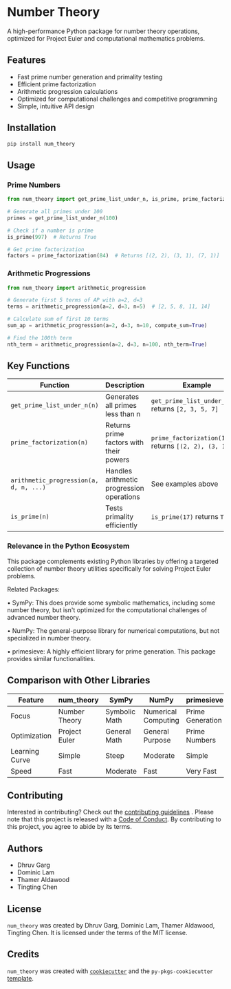 # Number Theory

A high-performance Python package for number theory operations, optimized for Project Euler and computational mathematics problems.

## Features

- Fast prime number generation and primality testing
- Efficient prime factorization
- Arithmetic progression calculations
- Optimized for computational challenges and competitive programming
- Simple, intuitive API design

## Installation

```bash
pip install num_theory
```

## Usage

### Prime Numbers

```python
from num_theory import get_prime_list_under_n, is_prime, prime_factorization

# Generate all primes under 100
primes = get_prime_list_under_n(100)

# Check if a number is prime
is_prime(997)  # Returns True

# Get prime factorization
factors = prime_factorization(84)  # Returns [(2, 2), (3, 1), (7, 1)]
```

### Arithmetic Progressions

```python
from num_theory import arithmetic_progression

# Generate first 5 terms of AP with a=2, d=3
terms = arithmetic_progression(a=2, d=3, n=5)  # [2, 5, 8, 11, 14]

# Calculate sum of first 10 terms
sum_ap = arithmetic_progression(a=2, d=3, n=10, compute_sum=True)

# Find the 100th term
nth_term = arithmetic_progression(a=2, d=3, n=100, nth_term=True)
```

## Key Functions

| Function | Description | Example |
|----------|-------------|---------|
| `get_prime_list_under_n(n)` | Generates all primes less than n | `get_prime_list_under_n(10)` returns `[2, 3, 5, 7]` |
| `prime_factorization(n)` | Returns prime factors with their powers | `prime_factorization(12)` returns `[(2, 2), (3, 1)]` |
| `arithmetic_progression(a, d, n, ...)` | Handles arithmetic progression operations | See examples above |
| `is_prime(n)` | Tests primality efficiently | `is_prime(17)` returns `True` |

### Relevance in the Python Ecosystem

This package complements existing Python libraries by offering a targeted collection of number theory utilities specifically for solving Project Euler problems.

Related Packages:

• SymPy: This does provide some symbolic mathematics, including some number theory, but isn't optimized for the computational challenges of advanced number theory.

• NumPy: The general-purpose library for numerical computations, but not specialized in number theory.

• primesieve: A highly efficient library for prime generation. This package provides similar functionalities.

## Comparison with Other Libraries

| Feature | num_theory | SymPy | NumPy | primesieve |
|---------|------------|-------|-------|------------|
| Focus | Number Theory | Symbolic Math | Numerical Computing | Prime Generation |
| Optimization | Project Euler | General Math | General Purpose | Prime Numbers |
| Learning Curve | Simple | Steep | Moderate | Simple |
| Speed | Fast | Moderate | Fast | Very Fast |

## Contributing

Interested in contributing? Check out the [contributing guidelines](contributing.md) . Please note that this project is released with a [Code of Conduct](conduct.md). By contributing to this project, you agree to abide by its terms.

## Authors

- Dhruv Garg
- Dominic Lam
- Thamer Aldawood
- Tingting Chen

## License

`num_theory` was created by Dhruv Garg, Dominic Lam, Thamer Aldawood, Tingting Chen. It is licensed under the terms of the MIT license.

## Credits

`num_theory` was created with [`cookiecutter`](https://cookiecutter.readthedocs.io/en/latest/) and the `py-pkgs-cookiecutter` [template](https://github.com/py-pkgs/py-pkgs-cookiecutter).